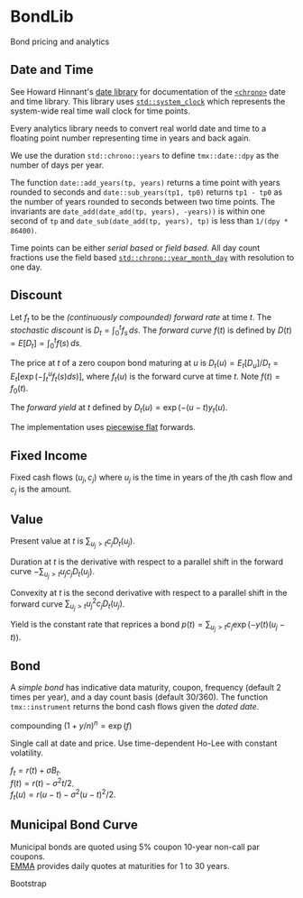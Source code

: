 # BondLib

Bond pricing and analytics

## Date and Time

See Howard Hinnant's [date library](https://howardhinnant.github.io/date/date.html)
for documentation of the [`<chrono>`](https://en.cppreference.com/w/cpp/chrono)
date and time library. This library uses 
[`std::system_clock`](https://en.cppreference.com/w/cpp/chrono/system_clock)
which represents the system-wide real time wall clock for time points.

Every analytics library needs to convert real world date and time
to a floating point number representing time in years and back again. 

We use the duration `std::chrono::years` to define `tmx::date::dpy` as the number of days per year.

The function `date::add_years(tp, years)` returns a time point with
years rounded to seconds and `date::sub_years(tp1, tp0)` returns `tp1 - tp0` as the number of years
rounded to seconds between two time points.
The invariants are `date_add(date_add(tp, years), -years))` is within one second of `tp`
and `date_sub(date_add(tp, years), tp)` is less than `1/(dpy * 86400)`.

Time points can be either _serial based_ or _field based_. 
All day count fractions use the field based 
[`std::chrono::year_month_day`](https://en.cppreference.com/w/cpp/chrono/year_month_day)
with resolution to one day.

## Discount 

Let $f_t$ to be the _(continuously compounded) forward rate_ at time $t$.
The _stochastic discount_ is $D_t = \int_0^t f_s\,ds$.
The _forward curve_ $f(t)$ is defined by $D(t) = E[D_t] = \int_0^t f(s)\,ds$.

The price at $t$ of a zero coupon bond maturing at $u$ is 
$D_t(u) = E_t[D_u]/D_t = E_t[\exp(-\int_t^u f_t(s) ds)]$,
where $f_t(u)$ is the forward curve at time $t$. Note $f(t) = f_0(t)$.

The _forward yield_ at $t$ defined by $D_t(u) = \exp(-(u - t)y_t(u)$.

The implementation uses [piecewise flat](tmx_pwflat.h) forwards.

## Fixed Income

Fixed cash flows $(u_j, c_j)$ where $u_j$ is the time in years
of the $j$th cash flow and $c_j$ is the amount.

## Value

Present value at $t$ is $\sum_{u_j > t} c_j D_t(u_j)$.

Duration at $t$ is the derivative with respect to a parallel shift 
in the forward curve $-\sum_{u_j > t} u_j c_j D_t(u_j)$.

Convexity at $t$ is the second derivative with respect to a parallel shift 
in the forward curve $\sum_{u_j > t} u_j^2 c_j D_t(u_j)$.

Yield is the constant rate that reprices a bond $p(t) = \sum_{u_j > t} c_j \exp(-y(t) (u_j - t))$.

## Bond

A _simple bond_ has indicative data maturity, coupon, frequency (default 2 times per year), and a
day count basis (default 30/360).
The function `tmx::instrument` returns the bond cash flows given the _dated date_.

compounding $(1 + y/n)^n = \exp(f)$


Single call at date and price. Use time-dependent Ho-Lee with constant volatility. 

$f_t = r(t) + \sigma B_t$.  
$f(t) = r(t) - \sigma^2 t/2$.  
$f_t(u) =  r(u - t) - \sigma^2 (u - t)^2/2$.  

## Municipal Bond Curve

Municipal bonds are quoted using 5% coupon 10-year non-call par coupons.  
[EMMA](https://emma.msrb.org/ToolsAndResources/ICEYieldCurve?daily=False)
provides daily quotes at maturities for 1 to 30 years.

Bootstrap  
